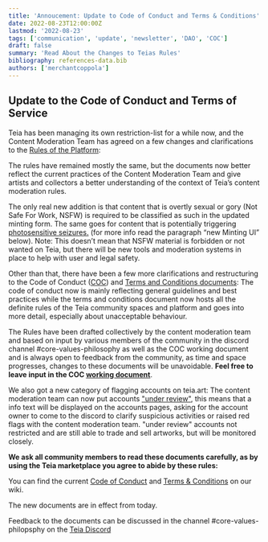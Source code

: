 ```yaml
---
title: 'Annoucement: Update to Code of Conduct and Terms & Conditions'
date: 2022-08-23T12:00:00Z
lastmod: '2022-08-23'
tags: ['communication', 'update', 'newsletter', 'DAO', 'COC']
draft: false
summary: 'Read About the Changes to Teias Rules'
bibliography: references-data.bib
authors: ['merchantcoppola']
---
```


## Update to the Code of Conduct and Terms of Service

Teia has been managing its own restriction-list for a while now, and the Content Moderation Team has agreed on a few changes and clarifications to the [Rules of the Platform](https://github.com/teia-community/teia-docs/wiki/Core-Values-Code-of-Conduct-Terms-and-Conditions#terms-and-conditions):

The rules have remained mostly the same, but the documents now better reflect the current practices of the Content Moderation Team and give artists and collectors a better understanding of the context of Teia’s content moderation rules. 

The only real new addition is that content that is overtly sexual or gory (Not Safe For Work, NSFW) is required to be classified as such in the updated minting form. The same goes for content that is potentially triggering [photosensitive seizures.](https://www.epilepsy.com/what-is-epilepsy/seizure-triggers/photosensitivity)  (for more info read the paragraph “new Minting UI” below). Note: This doesn’t mean that NSFW material is forbidden or not wanted on Teia, but there will be new tools and moderation systems in place to help with user and legal safety.

Other than that, there have been a few more clarifications and restructuring to the Code of Conduct ([COC](https://github.com/teia-community/teia-docs/wiki/Core-Values-Code-of-Conduct-Terms-and-Conditions#2-code-of-conduct)) and [Terms and Conditions documents](https://github.com/teia-community/teia-docs/wiki/Core-Values-Code-of-Conduct-Terms-and-Conditions#terms-and-conditions): The code of conduct now is mainly reflecting general guidelines and best practices while the terms and conditions document now hosts all the definite rules of the Teia community spaces and platform and goes into more detail, especially about unacceptable behaviour.

The Rules have been drafted collectively by the content moderation team and based on input by various members of the community in the discord channel #core-values-philosophy as well as the COC working document and is always open to feedback from the community, as time and space progresses, changes to these documents will be unavoidable. **Feel free to leave input in the COC [working document](https://docs.google.com/document/d/13QvryUcCTk0KpROMsRUk3IYf3eK_jYkH63XDmzijj7Q/edit?usp=sharing)**.

We also got a new category of flagging accounts on teia.art: The content moderation team can now put accounts ["under review"](https://github.com/teia-community/teia-docs/wiki/Core-Values-Code-of-Conduct-Terms-and-Conditions#account-under-review), this means that a info text will be displayed on the accounts pages, asking for the account owner to come to the discord to clarify suspicious activities or raised red flags with the content moderation team. "under review" accounts not restricted and are still able to trade and sell artworks, but will be monitored closely.

**We ask all community members to read these documents carefully, as by using the Teia marketplace you agree to abide by these rules:**

You can find the current [Code of Conduct](https://github.com/teia-community/teia-docs/wiki/Core-Values-Code-of-Conduct-Terms-and-Conditions#2-code-of-conduct) and [Terms & Conditions](https://github.com/teia-community/teia-docs/wiki/Core-Values-Code-of-Conduct-Terms-and-Conditions#3-terms-and-conditions---account-restrictions) on our wiki.

The new documents are in effect from today. 

Feedback to the documents can be discussed in the channel #core-values-philopsphy on the [Teia Discord](https://discord.gg/6yjT7qX8)
